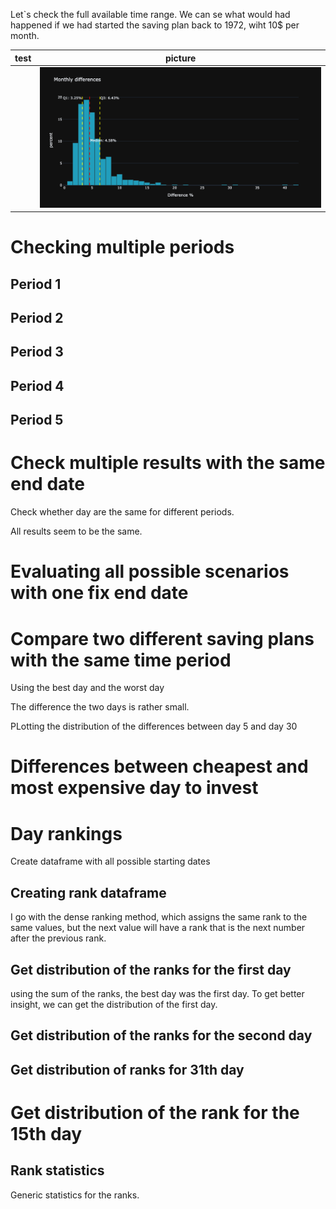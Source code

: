 Let`s check the full available time range. We can se what would had happened if we had started the saving plan back to 1972, wiht 10$ per month.



|test|picture|
|---|---|
||![](assets/monthly_diff_dist.png)|



# Checking multiple periods

## Period 1

## Period 2 

## Period 3

## Period 4

## Period 5

# Check multiple results with the same end date

Check whether day are the same for different periods.

All results seem to be the same.

# Evaluating all possible scenarios with one fix end date

# Compare two different saving plans with the same time period


Using the best day and the worst day

The difference the two days is rather small.

PLotting the distribution of the differences between day 5 and day 30

# Differences between cheapest and most expensive day to invest

# Day rankings

Create dataframe with all possible starting dates

## Creating rank dataframe

I go with the dense ranking method, which assigns the same rank to the same values, but the next value will have a rank that is the next number after the previous rank. 

## Get distribution of the ranks for the first day

using the sum of the ranks, the best day was the first day. To get better insight, we can get the distribution of the first day.


## Get distribution of the ranks for the second day

## Get distribution of ranks for 31th day

# Get distribution of the rank for the 15th day

## Rank statistics
Generic statistics for the ranks.
